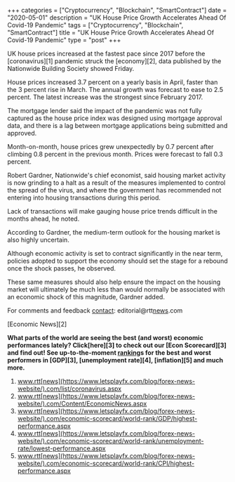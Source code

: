 +++
categories = ["Cryptocurrency", "Blockchain", "SmartContract"]
date = "2020-05-01"
description = "UK House Price Growth Accelerates Ahead Of Covid-19 Pandemic"
tags = ["Cryptocurrency", "Blockchain", "SmartContract"]
title = "UK House Price Growth Accelerates Ahead Of Covid-19 Pandemic"
type = "post"
+++

UK house prices increased at the fastest pace since 2017 before the
[coronavirus][1] pandemic struck the [economy][2], data published by the
Nationwide Building Society showed Friday.

House prices increased 3.7 percent on a yearly basis in April, faster
than the 3 percent rise in March. The annual growth was forecast to ease
to 2.5 percent. The latest increase was the strongest since February
2017.

The mortgage lender said the impact of the pandemic was not fully
captured as the house price index was designed using mortgage approval
data, and there is a lag between mortgage applications being submitted
and approved.

Month-on-month, house prices grew unexpectedly by 0.7 percent after
climbing 0.8 percent in the previous month. Prices were forecast to fall
0.3 percent.

Robert Gardner, Nationwide's chief economist, said housing market
activity is now grinding to a halt as a result of the measures
implemented to control the spread of the virus, and where the government
has recommended not entering into housing transactions during this
period.

Lack of transactions will make gauging house price trends difficult in
the months ahead, he noted.

According to Gardner, the medium-term outlook for the housing market is
also highly uncertain.

Although economic activity is set to contract significantly in the near
term, policies adopted to support the economy should set the stage for a
rebound once the shock passes, he observed.

These same measures should also help ensure the impact on the housing
market will ultimately be much less than would normally be associated
with an economic shock of this magnitude, Gardner added.

For comments and feedback [contact](https://www.playgroundfx.com/contact/): editorial@rtt[news](https://www.letsplayfx.com/blog/forex-news-website/).com

[Economic News][2]

 **What parts of the world are seeing the best (and worst) economic
performances lately? Click[here][3] to check out our [Econ Scorecard][3]
and find out! See up-to-the-moment [ranking](https://www.playgroundfx.com/blog/crypto-exchange-ranking/)s for the best and worst
performers in [GDP][3], [unemployment rate][4], [inflation][5] and much
more.**

   1. www.rtt[news](https://www.letsplayfx.com/blog/forex-news-website/).com/list/coronavirus.aspx
   2. www.rtt[news](https://www.letsplayfx.com/blog/forex-news-website/).com/Content/EconomicNews.aspx
   3. www.rtt[news](https://www.letsplayfx.com/blog/forex-news-website/).com/economic-scorecard/world-rank/GDP/highest-performance.aspx
   4. www.rtt[news](https://www.letsplayfx.com/blog/forex-news-website/).com/economic-scorecard/world-rank/unemployment-rate/lowest-performance.aspx
   5. www.rtt[news](https://www.letsplayfx.com/blog/forex-news-website/).com/economic-scorecard/world-rank/CPI/highest-performance.aspx